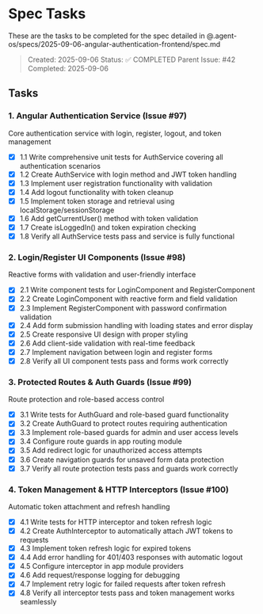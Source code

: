 # Spec Tasks

These are the tasks to be completed for the spec detailed in @.agent-os/specs/2025-09-06-angular-authentication-frontend/spec.md

> Created: 2025-09-06
> Status: ✅ COMPLETED
> Parent Issue: #42
> Completed: 2025-09-06

## Tasks

### 1. Angular Authentication Service (Issue #97)
Core authentication service with login, register, logout, and token management

- [x] 1.1 Write comprehensive unit tests for AuthService covering all authentication scenarios
- [x] 1.2 Create AuthService with login method and JWT token handling
- [x] 1.3 Implement user registration functionality with validation
- [x] 1.4 Add logout functionality with token cleanup
- [x] 1.5 Implement token storage and retrieval using localStorage/sessionStorage
- [x] 1.6 Add getCurrentUser() method with token validation
- [x] 1.7 Create isLoggedIn() and token expiration checking
- [x] 1.8 Verify all AuthService tests pass and service is fully functional

### 2. Login/Register UI Components (Issue #98)
Reactive forms with validation and user-friendly interface

- [x] 2.1 Write component tests for LoginComponent and RegisterComponent
- [x] 2.2 Create LoginComponent with reactive form and field validation
- [x] 2.3 Implement RegisterComponent with password confirmation validation
- [x] 2.4 Add form submission handling with loading states and error display
- [x] 2.5 Create responsive UI design with proper styling
- [x] 2.6 Add client-side validation with real-time feedback
- [x] 2.7 Implement navigation between login and register forms
- [x] 2.8 Verify all UI component tests pass and forms work correctly

### 3. Protected Routes & Auth Guards (Issue #99)
Route protection and role-based access control

- [x] 3.1 Write tests for AuthGuard and role-based guard functionality
- [x] 3.2 Create AuthGuard to protect routes requiring authentication
- [x] 3.3 Implement role-based guards for admin and user access levels
- [x] 3.4 Configure route guards in app routing module
- [x] 3.5 Add redirect logic for unauthorized access attempts
- [x] 3.6 Create navigation guards for unsaved form data protection
- [x] 3.7 Verify all route protection tests pass and guards work correctly

### 4. Token Management & HTTP Interceptors (Issue #100)
Automatic token attachment and refresh handling

- [x] 4.1 Write tests for HTTP interceptor and token refresh logic
- [x] 4.2 Create AuthInterceptor to automatically attach JWT tokens to requests
- [x] 4.3 Implement token refresh logic for expired tokens
- [x] 4.4 Add error handling for 401/403 responses with automatic logout
- [x] 4.5 Configure interceptor in app module providers
- [x] 4.6 Add request/response logging for debugging
- [x] 4.7 Implement retry logic for failed requests after token refresh
- [x] 4.8 Verify all interceptor tests pass and token management works seamlessly